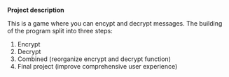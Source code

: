 **Project description**

This is a game where you can encypt and decrypt messages.
The building of the program split into three steps: 
1. Encrypt 
2. Decrypt  
3. Combined (reorganize encrypt and decrypt function)
4. Final project (improve comprehensive user experience)

